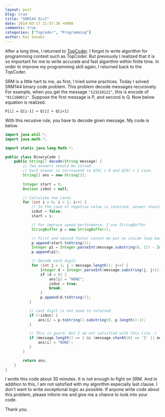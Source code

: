 ```yaml
---
layout: post
blog: true
title: "SRM144 Div1"
date: 2014-03-17 21:57:38 +0900
comments: true
categories: ["TopCoder", "Programming"]
author: Kai Sasaki
---
```


After a long time, I returned to [TopCoder](http://www.topcoder.com/).
I forgot to write algorithm for programming contest such as TopCoder. But previously
I realized that it is so important for me to write accurate and fast algorithm within finite time.
In order to improve my programming skill again, I returned back to the TopCoder.

<!-- more -->

SRM is a little hart to me, as first, I tried some practices. Today I solved SRM144 binary code problem.
This problem decode messages recursively. For example, when you get the message `"123210122"`, this is encode of
`"011100011"`. Suppose the first message is P, and second is Q. Now below equation is realized.

```
P[i] = Q[i-1] + Q[i] + Q[i+1]
```

With this recusive rule, you have to decode given message. My code is below.


```java
import java.util.*;
import java.math.*;

import static java.lang.Math.*;

public class BinaryCode {
    public String[] decode(String message) {
	    // Two answers should be solved
		// Each answer is correspond to Q[0] = 0 and Q[0] = 1 case.
        String[] ans = new String[2];
		
        Integer start = 0;
        Boolean isOut = null;

        // Calculate two cases
        for (int i = 0; i < 2; i++) {
		    // In the case of negative value is received, answer should be "NONE"
            isOut = false;
            start = i;

            // For improve speed performance, I use StringBuffer
            StringBuffer p = new StringBuffer();

            // First and second factor cannot be put on inside loop bacause these are not the sum of three factors
            p.append(start.toString());
            Integer p1 = Integer.parseInt(message.substring(0, 1)) - Integer.parseInt(p.substring(0, 1));
            p.append(p1);

            // Decode each digit
            for (int j = 1; j < message.length(); j++) {
                Integer d = Integer.parseInt(message.substring(j, j+1)) - Integer.parseInt(p.substring(j, j+1)) - Integer.parseInt(p.substring(j-1, j));
                if (d < 0) {
                    ans[i] = "NONE";
                    isOut = true;
                    break;
                }
                p.append(d.toString());
           }

           // Last digit is not need to retained
           if (!isOut) {
               ans[i] = p.toString().substring(0, p.length()-1);
           }

           // This is guard. But I am not satisfied with this line :(
           if (message.length() == 1 && (message.charAt(0) == '2' || message.charAt(0) == '3')) {
               ans[i] = "NONE";
           }
        }

        return ans;
    }
}

```

I wrote this code about 30 minutes. It is not enough to fight on SRM. And in addition to this, I am not satisfied with my algorithm expecially
last clause. I don't want to write exceptional logic as possible. If anyone write code about this problem, please inform me and give me a chance to
look into your code.

Thank you.
